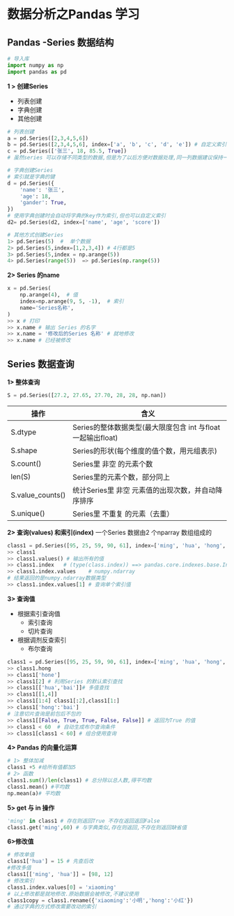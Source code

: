# 数据分析之Pandas 学习

## Pandas -Series 数据结构

```python 
# 导入库
import numpy as np
import pandas as pd
```

**1 > 创建Series**

-   列表创建  
-   字典创建
-   其他创建

```python
# 列表创建
a = pd.Series([2,3,4,5,6])
b = pd.Series([2,3,4,5,6], index=['a', 'b', 'c', 'd', 'e']) # 自定义索引
c = pd.Series(['张三', 18, 85.5, True])
# 虽然series 可以存储不同类型的数据,但是为了以后方便对数据处理,同一列数据建议保持一致
```

````python
# 字典创建Series
# 索引就是字典的键
d = pd.Series({
    'name': '张三',
    'age': 18,
    'gander': True,
})
# 使用字典创建时会自动将字典的key作为索引,但也可以自定义索引
d2= pd.Series(d2, index=['name', 'age', 'score'])
````

```python
# 其他方式创建Series 
1> pd.Series(5)  #  单个数据
2> pd.Series(5,index=[1,2,3,4]) # 4行都是5 
3> pd.Series(5,index = np.arange(5))
4> pd.Series(range(5))  => pd.Series(np.range(5))
```

**2> Series 的name**

```python 
x = pd.Series(
    np.arange(4),  # 值
    index=np.arange(9, 5, -1),  # 索引
    name='Series名称',
)
>> x # 打印
>> x.name # 输出 Series 的名字
>> x.name = '修改后的Series 名称' # 就地修改
>> x.name # 已经被修改
```

## Series 数据查询

**1> 整体查询**


```python
S = pd.Series([27.2, 27.65, 27.70, 28, 28, np.nan])
```

| 操作             | 含义                                                         |
| ---------------- | ------------------------------------------------------------ |
| S.dtype          | Series的整体数据类型(最大限度包含 int 与float 一起输出float) |
| S.shape          | Series的形状(每个维度的值个数，用元组表示)                   |
| S.count()        | Series里 非空 的元素个数                                     |
| len(S)           | Series里的元素个数，部分同上                                 |
| S.value_counts() | 统计Series里 非空 元素值的出现次数，并自动降序排序           |
| S.unique()       | Series里 不重复 的元素（去重）                               |

**2> 查询(values) 和索引(index)**
一个Series 数据由2 个nparray 数组组成的

```python
class1 = pd.Series([95, 25, 59, 90, 61], index=['ming', 'hua', 'hong', 'huang', 'bai'])
>> class1
>> class1.values() # 输出所有的值
>> class1.index   # (type(class.index)) ==> pandas.core.indexes.base.Index
>> class1.index.values    # numpy.ndarray
# 结果返回的是numpy.ndarray数据类型
>> class1.index.values[1] # 查询单个索引值
```

**3> 查询值**

-   根据索引查询值
    -   索引查询
    -   切片查询
-   根据调剂反查索引
    -   布尔查询

```python
class1 = pd.Series([95, 25, 59, 90, 61], index=['ming', 'hua', 'hong', 'huang', 'bai'])
>> class1.hong
>> class1['hone']
>> class1[2] # 利用Series 的默认索引查找
>> class1[['hua','bai']]# 多值查找
>> class1[[1,4]]
>> class1[1:4] class1[:2],class1[1:]
>> class1['hong':'bai']
# 注意切片查询是前包后不包的
>> class1[[False, True, True, False, False]] # 返回为True 的值
>> class1 < 60  # 自动生成布尔查询条件
>> class1[class1 < 60] # 组合使用查询 
```

**4> Pandas 的向量化运算**

```python 
# 1> 整体加减 
class1 +5 #给所有值都加5
# 2> 函数
class1.sum()/len(class1) # 总分除以总人数,得平均数
class1.mean() #平均数
np.mean(a)# 平均数
```

**5> get 与 in  操作**

```python 
'ming' in class1 # 存在则返回True 不存在返回返回False
class1.get('ming',60) # 与字典类似,存在则返回,不存在则返回缺省值
```

**6>修改值**

```python 
# 修改单值
class1['hua'] = 15 # 先查后改
#修改多值
class1[['ming', 'hua']] = [98, 12]
# 修改索引
class1.index.values[0] = 'xiaoming' 
# 以上修改都是就地修改.原始数据会被修改,不建议使用
class1copy = class1.rename({'xiaoming':'小明','hong':'小红'})
# 通过字典的方式修改需要改动的索引
```



  

